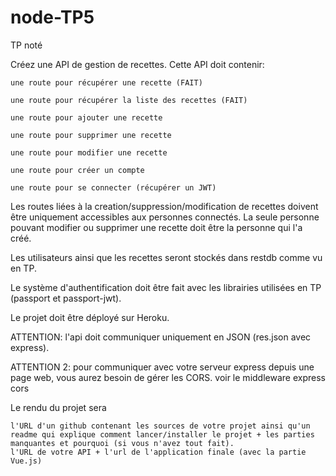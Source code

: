 # node-TP5

TP noté

Créez une API de gestion de recettes. Cette API doit contenir:

    une route pour récupérer une recette (FAIT)

    une route pour récupérer la liste des recettes (FAIT)

    une route pour ajouter une recette

    une route pour supprimer une recette

    une route pour modifier une recette

    une route pour créer un compte

    une route pour se connecter (récupérer un JWT)

Les routes liées à la creation/suppression/modification de recettes doivent être uniquement accessibles aux personnes connectés. La seule personne pouvant modifier ou supprimer une recette doit être la personne qui l'a créé.

Les utilisateurs ainsi que les recettes seront stockés dans restdb comme vu en TP.

Le système d'authentification doit être fait avec les librairies utilisées en TP (passport et passport-jwt).

Le projet doit être déployé sur Heroku.

ATTENTION: l'api doit communiquer uniquement en JSON (res.json avec express).

ATTENTION 2: pour communiquer avec votre serveur express depuis une page web, vous aurez besoin de gérer les CORS. voir le middleware express cors

Le rendu du projet sera

    l'URL d'un github contenant les sources de votre projet ainsi qu'un readme qui explique comment lancer/installer le projet + les parties manquantes et pourquoi (si vous n'avez tout fait).
    l'URL de votre API + l'url de l'application finale (avec la partie Vue.js)
